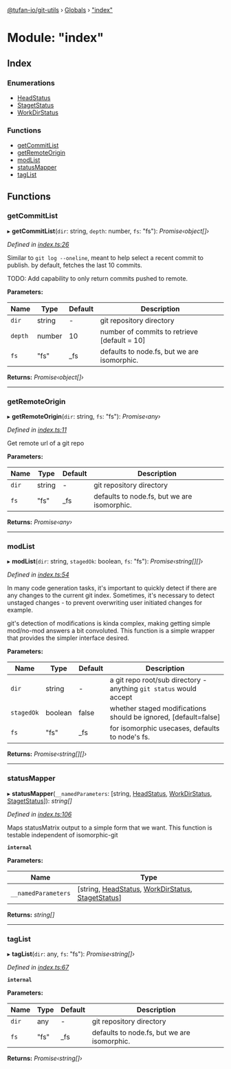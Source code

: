 [@tufan-io/git-utils](../README.md) › [Globals](../globals.md) › ["index"](_index_.md)

# Module: "index"

## Index

### Enumerations

* [HeadStatus](../enums/_index_.headstatus.md)
* [StagetStatus](../enums/_index_.stagetstatus.md)
* [WorkDirStatus](../enums/_index_.workdirstatus.md)

### Functions

* [getCommitList](_index_.md#getcommitlist)
* [getRemoteOrigin](_index_.md#getremoteorigin)
* [modList](_index_.md#modlist)
* [statusMapper](_index_.md#statusmapper)
* [tagList](_index_.md#taglist)

## Functions

###  getCommitList

▸ **getCommitList**(`dir`: string, `depth`: number, `fs`: "fs"): *Promise‹object[]›*

*Defined in [index.ts:26](https://github.com/tufan-io/git-utils/blob/master/src/index.ts#L26)*

Similar to `git log --oneline`, meant to help select a recent commit to publish.
by default, fetches the last 10 commits.

TODO: Add capability to only return commits pushed to remote.

**Parameters:**

Name | Type | Default | Description |
------ | ------ | ------ | ------ |
`dir` | string | - | git repository directory |
`depth` | number | 10 | number of commits to retrieve [default = 10] |
`fs` | "fs" | _fs | defaults to node.fs, but we are isomorphic.  |

**Returns:** *Promise‹object[]›*

___

###  getRemoteOrigin

▸ **getRemoteOrigin**(`dir`: string, `fs`: "fs"): *Promise‹any›*

*Defined in [index.ts:11](https://github.com/tufan-io/git-utils/blob/master/src/index.ts#L11)*

Get remote url of a git repo

**Parameters:**

Name | Type | Default | Description |
------ | ------ | ------ | ------ |
`dir` | string | - | git repository directory |
`fs` | "fs" | _fs | defaults to node.fs, but we are isomorphic.  |

**Returns:** *Promise‹any›*

___

###  modList

▸ **modList**(`dir`: string, `stagedOk`: boolean, `fs`: "fs"): *Promise‹string[][]›*

*Defined in [index.ts:54](https://github.com/tufan-io/git-utils/blob/master/src/index.ts#L54)*

In many code generation tasks, it's important to quickly detect if there are
any changes to the current git index. Sometimes, it's necessary to detect
unstaged changes - to prevent overwriting user initiated changes for example.

git's detection of modifications is kinda complex, making getting simple
mod/no-mod answers a bit convoluted. This function is a simple wrapper that
provides the simpler interface desired.

**Parameters:**

Name | Type | Default | Description |
------ | ------ | ------ | ------ |
`dir` | string | - | a git repo root/sub directory - anything `git status` would accept |
`stagedOk` | boolean | false | whether staged modifications should be ignored, [default=false] |
`fs` | "fs" | _fs | for isomorphic usecases, defaults to node's fs.  |

**Returns:** *Promise‹string[][]›*

___

###  statusMapper

▸ **statusMapper**(`__namedParameters`: [string, [HeadStatus](../enums/_index_.headstatus.md), [WorkDirStatus](../enums/_index_.workdirstatus.md), [StagetStatus](../enums/_index_.stagetstatus.md)]): *string[]*

*Defined in [index.ts:106](https://github.com/tufan-io/git-utils/blob/master/src/index.ts#L106)*

Maps statusMatrix output to a simple form that we want. This function is testable
independent of isomorphic-git

**`internal`** 

**Parameters:**

Name | Type |
------ | ------ |
`__namedParameters` | [string, [HeadStatus](../enums/_index_.headstatus.md), [WorkDirStatus](../enums/_index_.workdirstatus.md), [StagetStatus](../enums/_index_.stagetstatus.md)] |

**Returns:** *string[]*

___

###  tagList

▸ **tagList**(`dir`: any, `fs`: "fs"): *Promise‹string[]›*

*Defined in [index.ts:67](https://github.com/tufan-io/git-utils/blob/master/src/index.ts#L67)*

**`internal`** 

**Parameters:**

Name | Type | Default | Description |
------ | ------ | ------ | ------ |
`dir` | any | - | git repository directory |
`fs` | "fs" | _fs | defaults to node.fs, but we are isomorphic.  |

**Returns:** *Promise‹string[]›*
